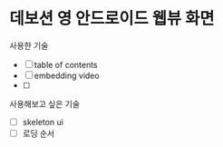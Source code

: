 # 데보션 영 안드로이드 웹뷰 화면
사용한 기술
- [ ] table of contents
- [ ] embedding video
- [ ] 
사용해보고 싶은 기술
- [ ] skeleton ui
- [ ] 로딩 순서